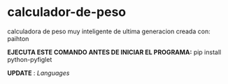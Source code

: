 # calculador-de-peso
calculadora de peso muy inteligente de ultima generacion creada con:
paihton

**EJECUTA ESTE COMANDO ANTES DE INICIAR EL PROGRAMA:** pip install python-pyfiglet

**UPDATE** : *Languages*
